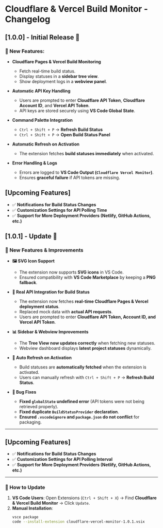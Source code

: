 # Cloudflare & Vercel Build Monitor - Changelog

## **[1.0.0] - Initial Release** 🎉
### 🔹 New Features:
- **Cloudflare Pages & Vercel Build Monitoring**
  - Fetch real-time build status.
  - Display statuses in a **sidebar tree view**.
  - Show deployment logs in a **webview panel**.

- **Automatic API Key Handling**
  - Users are prompted to enter **Cloudflare API Token**, **Cloudflare Account ID**, and **Vercel API Token**.
  - API keys are stored securely using **VS Code Global State**.

- **Command Palette Integration**
  - `Ctrl + Shift + P` → **Refresh Build Status**
  - `Ctrl + Shift + P` → **Open Build Status Panel**

- **Automatic Refresh on Activation**
  - The extension fetches **build statuses immediately** when activated.

- **Error Handling & Logs**
  - Errors are logged to **VS Code Output (`Cloudflare Vercel Monitor`)**.
  - Ensures **graceful failure** if API tokens are missing.

## **[Upcoming Features]**
- ✅ **Notifications for Build Status Changes**
- ✅ **Customization Settings for API Polling Time**
- ✅ **Support for More Deployment Providers (Netlify, GitHub Actions, etc.)**


## **[1.0.1] - Update 🚀**
### 🔹 **New Features & Improvements**
- **🖼️ SVG Icon Support**
  - The extension now supports **SVG icons** in VS Code.
  - Ensured compatibility with **VS Code Marketplace** by keeping a **PNG fallback**.

- **📡 Real API Integration for Build Status**
  - The extension now fetches **real-time Cloudflare Pages & Vercel deployment status**.
  - Replaced mock data with **actual API requests**.
  - Users are prompted to enter **Cloudflare API Token, Account ID, and Vercel API Token**.

- **📊 Sidebar & Webview Improvements**
  - The **Tree View now updates correctly** when fetching new statuses.
  - Webview dashboard displays **latest project statuses** dynamically.

- **🔄 Auto Refresh on Activation**
  - Build statuses are **automatically fetched** when the extension is activated.
  - Users can manually refresh with `Ctrl + Shift + P` → **Refresh Build Status**.

- **🐛 Bug Fixes**
  - **Fixed `globalState` undefined error** (API tokens were not being retrieved properly).
  - **Fixed duplicate `BuildStatusProvider` declaration**.
  - **Ensured `.vscodeignore` and `package.json` do not conflict** for packaging.

---

## **[Upcoming Features]**
- ✅ **Notifications for Build Status Changes**  
- ✅ **Customization Settings for API Polling Interval**  
- ✅ **Support for More Deployment Providers (Netlify, GitHub Actions, etc.)**  

---

### **🔄 How to Update**
1. **VS Code Users**: Open Extensions (`Ctrl + Shift + X`) → Find **Cloudflare & Vercel Build Monitor** → Click `Update`.  
2. **Manual Installation**:
   ```sh
   vsce package
   code --install-extension cloudflare-vercel-monitor-1.0.1.vsix
